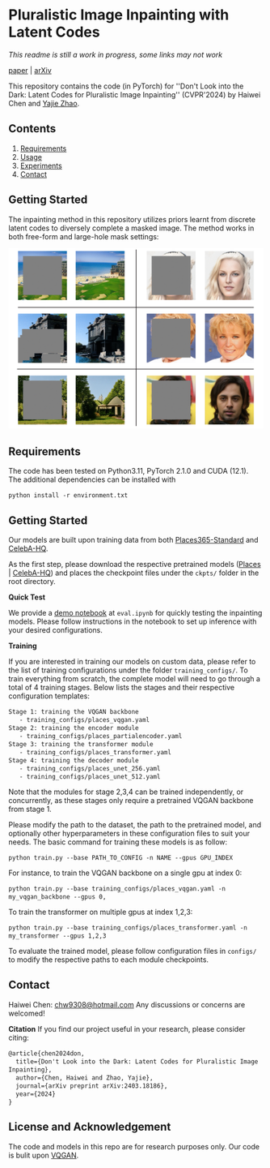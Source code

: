 

# Pluralistic Image Inpainting with Latent Codes

*This readme is still a work in progress, some links may not work*

[paper](https://arxiv.org/html/2403.18186v1) | [arXiv](https://arxiv.org/abs/2403.18186)

This repository contains the code (in PyTorch) for ''Don't Look into the Dark: Latent Codes for Pluralistic Image Inpainting'' (CVPR'2024) by Haiwei Chen and [Yajie Zhao](https://www.yajie-zhao.com/).



## Contents

1. [Requirements](#requirements)
2. [Usage](#usage)
3. [Experiments](#experiments)
4. [Contact](#contact)

## Getting Started
The inpainting method in this repository utilizes priors learnt from discrete latent codes to diversely complete a masked image. The method works in both free-form and large-hole mask settings: 

![](https://github.com/nintendops/latent-code-inpainting/blob/main/media/main.gif?raw=true)

## Requirements

The code has been tested on Python3.11, PyTorch 2.1.0 and CUDA (12.1). The additional dependencies can be installed with 
```
python install -r environment.txt
```

## Getting Started

Our models are built upon training data from both [Places365-Standard](http://places2.csail.mit.edu/download-private.html) and [CelebA-HQ](https://github.com/tkarras/progressive_growing_of_gans).

As the first step, please download the respective pretrained models ([Places]() | [CelebA-HQ]()) and places the checkpoint files under the ```ckpts/``` folder in the root directory.
 

**Quick Test**

We provide a [demo notebook](https://github.com/nintendops/latent-code-inpainting/blob/main/eval.ipynb) at ```eval.ipynb``` for quickly testing the inpainting models. Please follow instructions in the notebook to set up inference with your desired configurations.

**Training**

If you are interested in training our models on custom data, please refer to the list of training configurations under the folder ```training_configs/```. To train everything from scratch, the complete model will need to go through a total of 4 training stages. Below lists the stages and their respective configuration templates:
 ```
Stage 1: training the VQGAN backbone 
	- training_configs/places_vqgan.yaml 
Stage 2: training the encoder module
	- training_configs/places_partialencoder.yaml 
Stage 3: training the transformer module
	- training_configs/places_transformer.yaml 
Stage 4: training the decoder module
	- training_configs/places_unet_256.yaml 
	- training_configs/places_unet_512.yaml 
```

Note that the modules for stage 2,3,4 can be trained independently, or concurrently,  as these stages only require a pretrained VQGAN backbone from stage 1. 

Please modify the path to the dataset, the path to the pretrained model, and optionally other hyperparameters in these configuration files to suit your needs. The basic command for training these models is as follow:
```
python train.py --base PATH_TO_CONFIG -n NAME --gpus GPU_INDEX 
```
For instance, to train the VQGAN backbone on a single gpu at index 0:
```
python train.py --base training_configs/places_vqgan.yaml -n my_vqgan_backbone --gpus 0, 
```
 To train the transformer on multiple gpus at index 1,2,3:
```
python train.py --base training_configs/places_transformer.yaml -n my_transformer --gpus 1,2,3 
```
To evaluate the trained model, please follow configuration files in ```configs/``` to modify the respective paths to each module checkpoints.

## Contact
Haiwei Chen: chw9308@hotmail.com
Any discussions or concerns are welcomed!

**Citation**
If you find our project useful in your research, please consider citing:

```
@article{chen2024don,
  title={Don't Look into the Dark: Latent Codes for Pluralistic Image Inpainting},
  author={Chen, Haiwei and Zhao, Yajie},
  journal={arXiv preprint arXiv:2403.18186},
  year={2024}
}
```
## License and Acknowledgement
The code and models in this repo are for research purposes only. Our code is bulit upon [VQGAN](https://github.com/CompVis/taming-transformers).
